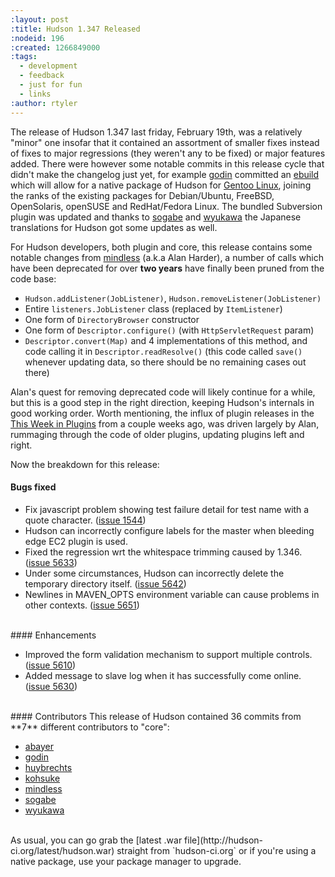 ```yaml
---
:layout: post
:title: Hudson 1.347 Released
:nodeid: 196
:created: 1266849000
:tags:
  - development
  - feedback
  - just for fun
  - links
:author: rtyler
---
```


The release of Hudson 1.347 last friday, February 19th, was a relatively "minor" one insofar that it contained an assortment of smaller fixes instead of fixes to major regressions (they weren't any to be fixed) or major features added. There were however some notable commits in this release cycle that didn't make the changelog just yet, for example <a id="aptureLink_TgMtrwa0Sz" href="http://twitter.com/_godin_">godin</a> committed an <a id="aptureLink_HxZkmWKjTi" href="http://en.wikipedia.org/wiki/Ebuild">ebuild</a> which will allow for a native package of Hudson for <a id="aptureLink_uU6StMFk4O" href="http://en.wikipedia.org/wiki/Gentoo%20Linux">Gentoo Linux</a>, joining the ranks of the existing packages for Debian/Ubuntu, FreeBSD, OpenSolaris, openSUSE and RedHat/Fedora Linux. The bundled Subversion plugin was updated and thanks to <a id="aptureLink_IPwBJtA60V" href="http://twitter.com/ssogabe">sogabe</a> and <a id="aptureLink_9NWuFKYOM9" href="http://twitter.com/wyukawa">wyukawa</a> the Japanese translations for Hudson got some updates as well.

For Hudson developers, both plugin and core, this release contains some notable changes from <a id="aptureLink_XwoYyUAc5v" href="http://blogs.sun.com/mindless">mindless</a> (a.k.a Alan Harder), a number of calls which have been deprecated for over **two years** have finally been pruned from the code base:

- `Hudson.addListener(JobListener)`, `Hudson.removeListener(JobListener)`
- Entire `listeners.JobListener` class (replaced by `ItemListener`)
- One form of `DirectoryBrowser` constructor
- One form of `Descriptor.configure()` (with `HttpServletRequest` param)
- `Descriptor.convert(Map)` and 4 implementations of this method, and code calling it in `Descriptor.readResolve()` (this code called `save()` whenever updating data, so there should be no remaining cases out there)

Alan's quest for removing deprecated code will likely continue for a while, but this is a good step in the right direction, keeping Hudson's internals in good working order. Worth mentioning, the influx of plugin releases in the [This Week in Plugins](http://blog.hudson-ci.org/content/week-plugins-0) from a couple weeks ago, was driven largely by Alan, rummaging through the code of older plugins, updating plugins left and right.

<!--break-->

Now the breakdown for this release:

#### Bugs fixed

<ul class=image>
  <li class=bug> 
    Fix javascript problem showing test failure detail for test name with a quote character.
    (<a href="http://issues.hudson-ci.org/browse/HUDSON-1544">issue 1544</a>)
  <li class=bug> 
    Hudson can incorrectly configure labels for the master when bleeding edge EC2 plugin is used.
  <li class=bug> 
    Fixed the regression wrt the whitespace trimming caused by 1.346.
    (<a href="http://issues.hudson-ci.org/browse/HUDSON-5633">issue 5633</a>)
  <li class=bug> 
    Under some circumstances, Hudson can incorrectly delete the temporary directory itself.
    (<a href="http://issues.hudson-ci.org/browse/HUDSON-5642">issue 5642</a>)
  <li class=bug> 
    Newlines in MAVEN_OPTS environment variable can cause problems in other contexts.
    (<a href="http://issues.hudson-ci.org/browse/HUDSON-5651">issue 5651</a>)
</ul>

<br clear="all"/>
#### Enhancements
<ul>
  <li class=rfe> 
    Improved the form validation mechanism to support multiple controls.
    (<a href="http://issues.hudson-ci.org/browse/HUDSON-5610">issue 5610</a>)
  <li class=rfe> 
    Added message to slave log when it has successfully come online.
    (<a href="http://issues.hudson-ci.org/browse/HUDSON-5630">issue 5630</a>)
</ul>

<br clear="all"/>
#### Contributors 
This release of Hudson contained 36 commits from **7** different contributors to "core":

- <a id="aptureLink_YFkDO3e779" href="http://twitter.com/abayer">abayer</a>
- <a id="aptureLink_TgMtrwa0Sz" href="http://twitter.com/_godin_">godin</a>
- <a id="aptureLink_BJgeHDF4sh" href="http://www.linkedin.com/in/thuybrechts">huybrechts</a>
- <a id="aptureLink_YaPunVjeFQ" href="http://twitter.com/kohsukekawa">kohsuke</a>
- <a id="aptureLink_XwoYyUAc5v" href="http://blogs.sun.com/mindless">mindless</a>
- <a id="aptureLink_IPwBJtA60V" href="http://twitter.com/ssogabe">sogabe</a>
- <a id="aptureLink_9NWuFKYOM9" href="http://twitter.com/wyukawa">wyukawa</a>

<br clear="all"/>
As usual, you can go grab the [latest .war file](http://hudson-ci.org/latest/hudson.war) straight from `hudson-ci.org` or if you're using a native package, use your package manager to upgrade.
